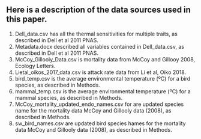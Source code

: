 ## Here is a description of the data sources used in this paper.

1) Dell_data.csv has all the thermal sensitivities for multiple traits, as described in Dell et al 2011 PNAS. 
2) Metadata.docx described all variables contained in Dell_data.csv, as described in Dell et al 2011 PNAS.
3) McCoy_Gillooly_Data.csv is mortality data from McCoy and Gillooy 2008, Ecology Letters.
4) Lietal_oikos_2017_data.csv is attack rate data from Li et al, Oiko 2018.
5) bird_temp.csv is the average environmental temperature (ºC) for a bird species, as described in Methods.
6) mammal_temp.csv is the average environmental temperature (ºC) for a mammal species, as described in Methods.
7) McCoy_mortality_updated_endo_names.csv for are updated species name for the mortality data McCoy and Gillooly data (2008), as described in Methods.
8) sw_bird_names.csv are updated bird species hames for the mortality data McCoy and Gillooly data (2008), as described in Methods.
